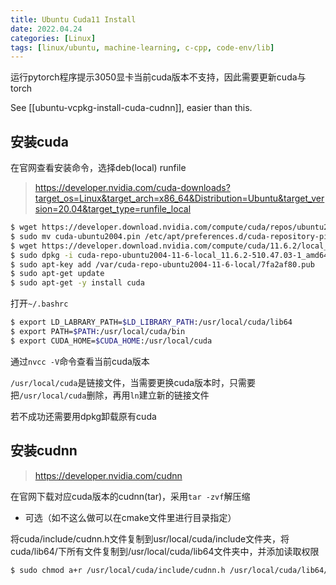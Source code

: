 ```yaml
---
title: Ubuntu Cuda11 Install
date: 2022.04.24
categories: [Linux]
tags: [linux/ubuntu, machine-learning, c-cpp, code-env/lib]
---
```


运行pytorch程序提示3050显卡当前cuda版本不支持，因此需要更新cuda与torch

See [[ubuntu-vcpkg-install-cuda-cudnn]], easier than this.

## 安装cuda

在官网查看安装命令，选择deb(local)
runfile
> https://developer.nvidia.com/cuda-downloads?target_os=Linux&target_arch=x86_64&Distribution=Ubuntu&target_version=20.04&target_type=runfile_local

```bash
$ wget https://developer.download.nvidia.com/compute/cuda/repos/ubuntu2004/x86_64/cuda-ubuntu2004.pin
$ sudo mv cuda-ubuntu2004.pin /etc/apt/preferences.d/cuda-repository-pin-600
$ wget https://developer.download.nvidia.com/compute/cuda/11.6.2/local_installers/cuda-repo-ubuntu2004-11-6-local_11.6.2-510.47.03-1_amd64.deb
$ sudo dpkg -i cuda-repo-ubuntu2004-11-6-local_11.6.2-510.47.03-1_amd64.deb
$ sudo apt-key add /var/cuda-repo-ubuntu2004-11-6-local/7fa2af80.pub
$ sudo apt-get update
$ sudo apt-get -y install cuda
```

打开`~/.bashrc`

```bash
$ export LD_LABRARY_PATH=$LD_LIBRARY_PATH:/usr/local/cuda/lib64
$ export PATH=$PATH:/usr/local/cuda/bin
$ export CUDA_HOME=$CUDA_HOME:/usr/local/cuda
```

通过`nvcc -V`命令查看当前cuda版本

`/usr/local/cuda`是链接文件，当需要更换cuda版本时，只需要把`/usr/local/cuda`删除，再用`ln`建立新的链接文件

若不成功还需要用dpkg卸载原有cuda

## 安装cudnn

> https://developer.nvidia.com/cudnn

在官网下载对应cuda版本的cudnn(tar)，采用`tar -zvf`解压缩

- 可选（如不这么做可以在cmake文件里进行目录指定）

将cuda/include/cudnn.h文件复制到usr/local/cuda/include文件夹，将cuda/lib64/下所有文件复制到/usr/local/cuda/lib64文件夹中，并添加读取权限

```bash
$ sudo chmod a+r /usr/local/cuda/include/cudnn.h /usr/local/cuda/lib64/libcudnn*
```

